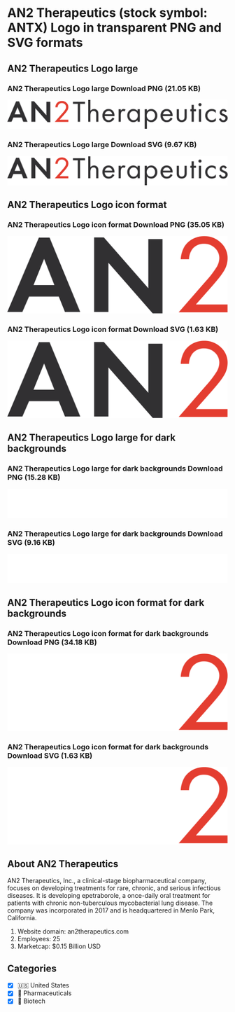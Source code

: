 # AN2 Therapeutics (stock symbol: ANTX) Logo in transparent PNG and SVG formats

## AN2 Therapeutics Logo large

### AN2 Therapeutics Logo large Download PNG (21.05 KB)

![AN2 Therapeutics Logo large Download PNG (21.05 KB)](/img/orig/ANTX_BIG-b5866ff7.png)

### AN2 Therapeutics Logo large Download SVG (9.67 KB)

![AN2 Therapeutics Logo large Download SVG (9.67 KB)](/img/orig/ANTX_BIG-fc46daa2.svg)

## AN2 Therapeutics Logo icon format

### AN2 Therapeutics Logo icon format Download PNG (35.05 KB)

![AN2 Therapeutics Logo icon format Download PNG (35.05 KB)](/img/orig/ANTX-9c693515.png)

### AN2 Therapeutics Logo icon format Download SVG (1.63 KB)

![AN2 Therapeutics Logo icon format Download SVG (1.63 KB)](/img/orig/ANTX-44728d33.svg)

## AN2 Therapeutics Logo large for dark backgrounds

### AN2 Therapeutics Logo large for dark backgrounds Download PNG (15.28 KB)

![AN2 Therapeutics Logo large for dark backgrounds Download PNG (15.28 KB)](/img/orig/ANTX_BIG.D-945d7e9f.png)

### AN2 Therapeutics Logo large for dark backgrounds Download SVG (9.16 KB)

![AN2 Therapeutics Logo large for dark backgrounds Download SVG (9.16 KB)](/img/orig/ANTX_BIG.D-7f1bf8d7.svg)

## AN2 Therapeutics Logo icon format for dark backgrounds

### AN2 Therapeutics Logo icon format for dark backgrounds Download PNG (34.18 KB)

![AN2 Therapeutics Logo icon format for dark backgrounds Download PNG (34.18 KB)](/img/orig/ANTX.D-a0522f26.png)

### AN2 Therapeutics Logo icon format for dark backgrounds Download SVG (1.63 KB)

![AN2 Therapeutics Logo icon format for dark backgrounds Download SVG (1.63 KB)](/img/orig/ANTX.D-ef3ded9f.svg)

## About AN2 Therapeutics

AN2 Therapeutics, Inc., a clinical-stage biopharmaceutical company, focuses on developing treatments for rare, chronic, and serious infectious diseases. It is developing epetraborole, a once-daily oral treatment for patients with chronic non-tuberculous mycobacterial lung disease. The company was incorporated in 2017 and is headquartered in Menlo Park, California.

1. Website domain: an2therapeutics.com
2. Employees: 25
3. Marketcap: $0.15 Billion USD


## Categories
- [x] 🇺🇸 United States
- [x] 💊 Pharmaceuticals
- [x] 🧬 Biotech
